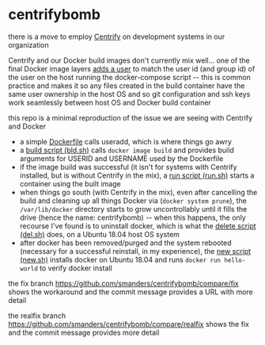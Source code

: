 # centrifybomb

there is a move to employ [Centrify](https://www.centrify.com/) on development systems in our organization

Centrify and our Docker build images don't currently mix well... one of the final Docker image layers
[adds a user](https://github.com/smanders/buildpro/blob/21.09/compose/.devcontainer/centos7-pro.dockerfile#L13)
to match the user id (and group id) of the user on the host running the docker-compose script -- this is common
practice and makes it so any files created in the build container have the same user ownership in the host OS
and so git configuration and ssh keys work seamlessly between host OS and Docker build container

this repo is a minimal reproduction of the issue we are seeing with Centrify and Docker
* a simple [Dockerfile](Dockerfile) calls useradd, which is where things go awry
* a [build script (bld.sh)](bld.sh) calls `docker image build` and provides build arguments for USERID and USERNAME used by
  the Dockerfile
* if the image build was successful (it isn't for systems with Centrify installed, but is without Centrify in the mix),
  a [run script (run.sh)](run.sh) starts a container using the built image
* when things go south (with Centrify in the mix),
  even after cancelling the build and cleaning up all things Docker via (`docker system prune`),
  the `/var/lib/docker` directory starts to grow uncontrollably until it fills the drive (hence the name: centrifybomb)
  -- when this happens, the only recourse I've found is to uninstall docker, which is what the
  [delete script (del.sh)](del.sh) does, on a Ubuntu 18.04 host OS system
* after docker has been removed/purged and the system rebooted (necessary for a successful reinstall, in my experience),
  the [new script (new.sh)](new.sh) installs docker on Ubuntu 18.04 and runs `docker run hello-world` to verify docker install

the fix branch https://github.com/smanders/centrifybomb/compare/fix shows the workaround and the commit message provides
a URL with more detail

the realfix branch https://github.com/smanders/centrifybomb/compare/realfix shows the fix and the commit message provides more detail
